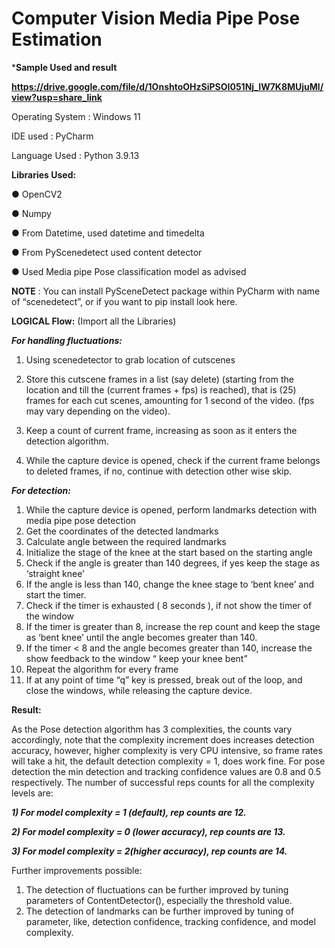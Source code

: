# Computer Vision Media Pipe Pose Estimation
***Sample Used and result**

**https://drive.google.com/file/d/1OnshtoOHzSiPSOI051Nj_IW7K8MUjuMl/view?usp=share_link**

Operating System : Windows 11

IDE used : PyCharm

Language Used : Python 3.9.13

**Libraries Used:**

● OpenCV2

● Numpy

● From Datetime, used datetime and timedelta

● From PyScenedetect used content detector

● Used Media pipe Pose classification model as advised

**NOTE** : You can install PySceneDetect package within PyCharm with
name of “scenedetect”, or if you want to pip install look here.


**LOGICAL Flow:**
(Import all the Libraries)

***For handling fluctuations:***
1) Using scenedetector to grab location of cutscenes
2) Store this cutscene frames in a list (say delete) (starting
from the location and till the (current frames + fps) is
reached), that is (25) frames for each cut scenes,
amounting for 1 second of the video. (fps may vary
depending on the video).
3) Keep a count of current frame, increasing as soon as it
enters the detection algorithm.

4) While the capture device is opened, check if the current
frame belongs to deleted frames, if no, continue with
detection other wise skip.

***For detection:***
1) While the capture device is opened, perform landmarks
detection with media pipe pose detection
2) Get the coordinates of the detected landmarks
3) Calculate angle between the required landmarks
4) Initialize the stage of the knee at the start based on the
starting angle
5) Check if the angle is greater than 140 degrees, if yes
keep the stage as ‘straight knee’
6) If the angle is less than 140, change the knee stage to
‘bent knee’ and start the timer.
7) Check if the timer is exhausted ( 8 seconds ), if not
show the timer of the window
8) If the timer is greater than 8, increase the rep count
and keep the stage as ‘bent knee’ until the angle
becomes greater than 140.
9) If the timer < 8 and the angle becomes greater than
140, increase the show feedback to the window “ keep
your knee bent”
10) Repeat the algorithm for every frame
11) If at any point of time “q” key is pressed, break out
of the loop, and close the windows, while releasing the
capture device.

**Result:**

As the Pose detection algorithm has 3 complexities, the counts vary
accordingly, note that the complexity increment does increases
detection accuracy, however, higher complexity is very CPU intensive, so frame rates will take a hit, the default detection
complexity = 1, does work fine. For pose detection the min detection
and tracking confidence values are 0.8 and 0.5 respectively.
The number of successful reps counts for all the complexity
levels are:

***1) For model complexity = 1 (default), rep counts are 12.***

***2) For model complexity = 0 (lower accuracy), rep counts
are 13.***

***3) For model complexity = 2(higher accuracy), rep counts
are 14.***

Further improvements possible:

1) The detection of fluctuations can be further improved
by tuning parameters of ContentDetector(), especially
the threshold value.
2) The detection of landmarks can be further improved by
tuning of parameter, like, detection confidence,
tracking confidence, and model complexity.
